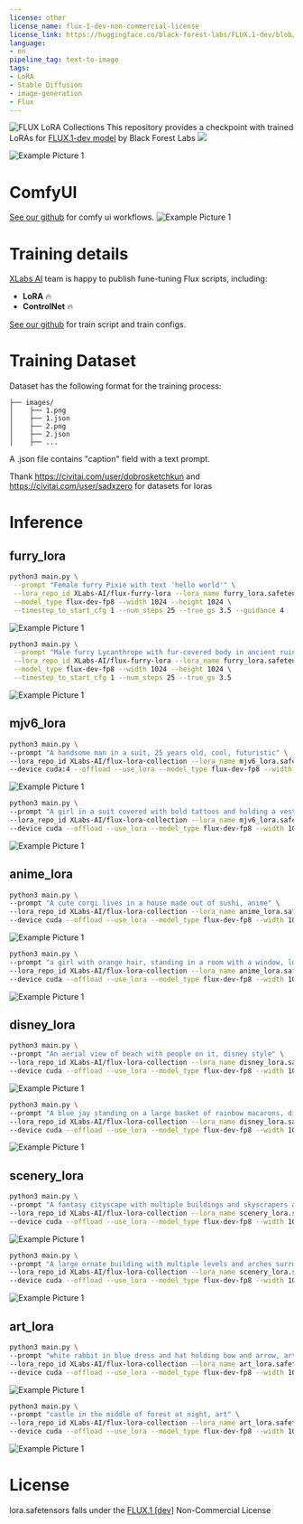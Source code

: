 ```yaml
---
license: other
license_name: flux-1-dev-non-commercial-license
license_link: https://huggingface.co/black-forest-labs/FLUX.1-dev/blob/main/LICENSE.
language:
- en
pipeline_tag: text-to-image
tags:
- LoRA
- Stable Diffusion
- image-generation
- Flux
---
```

![FLUX LoRA Collections](https://github.com/XLabs-AI/x-flux/blob/main/assets/readme/light/flux-lora-collection-rev1.png?raw=true)
This repository provides a checkpoint with trained LoRAs for
[FLUX.1-dev model](https://huggingface.co/black-forest-labs/FLUX.1-dev) by Black Forest Labs
[<img src="https://github.com/XLabs-AI/x-flux/blob/main/assets/readme/light/join-our-discord-rev1.png?raw=true">](https://discord.gg/FHY2guThfy)

![Example Picture 1](https://github.com/XLabs-AI/x-flux/blob/main/assets/readme/examples/furry4.png?raw=true)
# ComfyUI

[See our github](https://github.com/XLabs-AI/x-flux-comfyui) for comfy ui workflows.
![Example Picture 1](https://github.com/XLabs-AI/x-flux-comfyui/blob/main/assets/image1.png?raw=true)
# Training details
[XLabs AI](https://github.com/XLabs-AI) team is happy to publish fune-tuning Flux scripts, including:

- **LoRA** 🔥
- **ControlNet** 🔥

[See our github](https://github.com/XLabs-AI/x-flux) for train script and train configs.

# Training Dataset
Dataset has the following format for the training process:

```
├── images/
│    ├── 1.png
│    ├── 1.json
│    ├── 2.png
│    ├── 2.json
│    ├── ...
```
A .json file contains "caption" field with a text prompt.

Thank https://civitai.com/user/dobrosketchkun and https://civitai.com/user/sadxzero for datasets for loras

# Inference
## furry_lora
```bash
python3 main.py \
 --prompt "Female furry Pixie with text 'hello world'" \
 --lora_repo_id XLabs-AI/flux-furry-lora --lora_name furry_lora.safetensors --device cuda --offload --use_lora \
 --model_type flux-dev-fp8 --width 1024 --height 1024 \
 --timestep_to_start_cfg 1 --num_steps 25 --true_gs 3.5 --guidance 4

```
![Example Picture 1](https://github.com/XLabs-AI/x-flux/blob/main/assets/readme/examples/furry4.png?raw=true)
```bash
python3 main.py \
 --prompt "Male furry Lycanthrope with fur-covered body in ancient ruins, howling at the full moon, surrounded by eerie mist, werewolf transformation, elder scrolls, eslweyr, glitch aesthetic, anime-inspired, digital illustration, artstation, furry" \
 --lora_repo_id XLabs-AI/flux-furry-lora --lora_name furry_lora.safetensors --device cuda --offload --use_lora \
 --model_type flux-dev-fp8 --width 1024 --height 1024 \
 --timestep_to_start_cfg 1 --num_steps 25 --true_gs 3.5

```

![Example Picture 1](https://github.com/XLabs-AI/x-flux/blob/main/assets/readme/examples/furry2.png?raw=true)
## mjv6_lora
```bash
python3 main.py \
--prompt "A handsome man in a suit, 25 years old, cool, futuristic" \
--lora_repo_id XLabs-AI/flux-lora-collection --lora_name mjv6_lora.safetensors \
--device cuda:4 --offload --use_lora --model_type flux-dev-fp8 --width 1024 --height 1024
```

![Example Picture 1](https://github.com/XLabs-AI/x-flux/blob/main/assets/readme/examples/result_13.png?raw=true)

```bash
python3 main.py \
--prompt "A girl in a suit covered with bold tattoos and holding a vest pistol, beautiful woman, 25 years old, cool, future fantasy, turquoise & light orange ping curl hair" \
--lora_repo_id XLabs-AI/flux-lora-collection --lora_name mjv6_lora.safetensors \
--device cuda --offload --use_lora --model_type flux-dev-fp8 --width 1024 --height 1024
```

![Example Picture 1](https://github.com/XLabs-AI/x-flux/blob/main/assets/readme/examples/result_12.png?raw=true)
## anime_lora
```bash
python3 main.py \
--prompt "A cute corgi lives in a house made out of sushi, anime" \
--lora_repo_id XLabs-AI/flux-lora-collection --lora_name anime_lora.safetensors \
--device cuda --offload --use_lora --model_type flux-dev-fp8 --width 1024 --height 1024
```
![Example Picture 1](https://github.com/XLabs-AI/x-flux/blob/main/assets/readme/examples/result_14.png?raw=true)
```bash
python3 main.py \
--prompt "a girl with orange hair, standing in a room with a window, looking out at a cityscape, anime" \
--lora_repo_id XLabs-AI/flux-lora-collection --lora_name anime_lora.safetensors \
--device cuda --offload --use_lora --model_type flux-dev-fp8 --width 1024 --height 1024
```
![Example Picture 1](https://github.com/XLabs-AI/x-flux/blob/main/assets/readme/examples/result_15.png?raw=true)

## disney_lora
```bash
python3 main.py \
--prompt "An aerial view of beach with people on it, disney style" \
--lora_repo_id XLabs-AI/flux-lora-collection --lora_name disney_lora.safetensors \
--device cuda --offload --use_lora --model_type flux-dev-fp8 --width 1024 --height 1024
```
![Example Picture 1](https://github.com/XLabs-AI/x-flux/blob/main/assets/readme/examples/result_19.png?raw=true)

```bash
python3 main.py \
--prompt "A blue jay standing on a large basket of rainbow macarons, disney style" \
--lora_repo_id XLabs-AI/flux-lora-collection --lora_name disney_lora.safetensors \
--device cuda --offload --use_lora --model_type flux-dev-fp8 --width 1024 --height 1024
```
![Example Picture 1](https://github.com/XLabs-AI/x-flux/blob/main/assets/readme/examples/result_18.png?raw=true)

## scenery_lora
```bash
python3 main.py \
--prompt "A fantasy cityscape with multiple buildings and skyscrapers all of which are covered in snow and ice, scenery style" \
--lora_repo_id XLabs-AI/flux-lora-collection --lora_name scenery_lora.safetensors \
--device cuda --offload --use_lora --model_type flux-dev-fp8 --width 1024 --height 1024
```
![Example Picture 1](https://github.com/XLabs-AI/x-flux/blob/main/assets/readme/examples/result_21.png?raw=true)

```bash
python3 main.py \
--prompt "A large ornate building with multiple levels and arches surrounded by trees and greenery. In front of it there are several statues and sculptures on pedestals with fire burning brightly in front of them, scenery style" \
--lora_repo_id XLabs-AI/flux-lora-collection --lora_name scenery_lora.safetensors \
--device cuda --offload --use_lora --model_type flux-dev-fp8 --width 1024 --height 1024
```
![Example Picture 1](https://github.com/XLabs-AI/x-flux/blob/main/assets/readme/examples/result_22.png?raw=true)
## art_lora
```bash
python3 main.py \
--prompt "white rabbit in blue dress and hat holding bow and arrow, art" \
--lora_repo_id XLabs-AI/flux-lora-collection --lora_name art_lora.safetensors \
--device cuda --offload --use_lora --model_type flux-dev-fp8 --width 1024 --height 1024
```
![Example Picture 1](https://github.com/XLabs-AI/x-flux/blob/main/assets/readme/examples/result_23.png?raw=true)

```bash
python3 main.py \
--prompt "castle in the middle of forest at night, art" \
--lora_repo_id XLabs-AI/flux-lora-collection --lora_name art_lora.safetensors \
--device cuda --offload --use_lora --model_type flux-dev-fp8 --width 1024 --height 1024
```
![Example Picture 1](https://github.com/XLabs-AI/x-flux/blob/main/assets/readme/examples/result_24.png?raw=true)
# License

lora.safetensors falls under the [FLUX.1 [dev]](https://huggingface.co/black-forest-labs/FLUX.1-dev/blob/main/LICENSE.md) Non-Commercial License<br/>